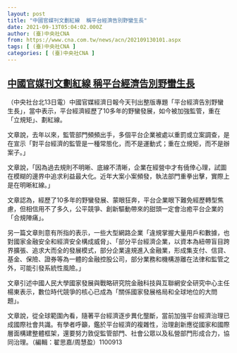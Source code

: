```yaml
---
layout: post
title: "中國官媒刊文劃紅線  稱平台經濟告別野蠻生長"
date: 2021-09-13T05:04:02.000Z
author: (臺)中央社CNA
from: https://www.cna.com.tw/news/acn/202109130101.aspx
tags: [ (臺)中央社CNA ]
categories: [ (臺)中央社CNA ]
---
```

<!--1631509442000-->
[中國官媒刊文劃紅線  稱平台經濟告別野蠻生長](https://www.cna.com.tw/news/acn/202109130101.aspx)
------

<div>
<div></div><div class="paragraph"><p>（中央社台北13日電）中國官媒經濟日報今天刊出整版專題「平台經濟告別野蠻生長」，當中表示，平台經濟經歷了10多年的野蠻發展，如今被加強監管，重在「立規矩」、劃紅線。</p><p>文章說，去年以來，監管部門頻頻出手，多個平台企業被處以重罰或立案調查，是在宣示「對平台經濟的監管是一種常態化，而不是運動式；重在立規矩，而不是辦案子。」</p><p>文章說，「因為過去規則不明晰、底線不清晰，企業在經營中才有僥倖心理，試圖在模糊的邊界中追求利益最大化。近年大案小案頻發，執法部門重拳出擊，實際上是在明晰紅線。」</p><p>文章認為，經歷了10多年的野蠻發展、蒙眼狂奔，平台企業眼下難免經歷轉型焦慮，但相信用不了多久，公平競爭、創新驅動帶來的甜頭一定會治癒平台企業的「合規陣痛」。</p><p>另一篇文章則意有所指的表示，一些大型網路企業「違規掌握大量用戶和數據，也對國家金融安全和經濟安全構成威脅」、「部分平台經濟企業，以資本為紐帶盲目跨界擴張、追求大而全的發展模式，部分企業違規進入金融業，形成集支付、信貸、基金、保險、證券等為一體的金融控股公司，部分業務和機構游離在法律和監管之外，可能引發系統性風險。」</p><p>文章引述中國人民大學國家發展與戰略研究院金融科技與互聯網安全研究中心主任楊東表示，數位時代競爭的核心已成為「關係國家發展格局和全球地位的大問題」。</p><p>文章說，從全球範圍內看，隨著平台經濟逐步異化壟斷，當前加強平台經濟治理已成國際社會共識。有學者呼籲，鑑於平台經濟的複雜性，治理創新應從國家和國際層面構建整體框架，還要努力敦促監管部門、社會公眾以及私營部門形成合力，協同治理。（編輯：翟思嘉/周慧盈）1100913</p></div>
</div>
